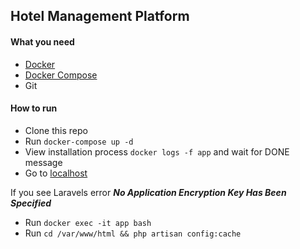 ## Hotel Management Platform
#### What you need
- [Docker](https://www.docker.com/)
- [Docker Compose](https://docs.docker.com/compose/install/)
- Git

#### How to run

- Clone this repo
- Run `docker-compose up -d`
- View installation process `docker logs -f app` and wait for DONE message
- Go to [localhost](http://localhost)

If you see Laravels error ***No Application Encryption Key Has Been Specified***
- Run `docker exec -it app bash`
- Run `cd /var/www/html && php artisan config:cache`

